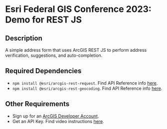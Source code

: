 # Esri Federal GIS Conference 2023: Demo for REST JS

## Description
A simple address form that uses ArcGIS REST JS to perform address verification, suggestions, and auto-completion.

<!-- ## Live Demo Clip
![Demo2_Live_Clip](https://user-images.githubusercontent.com/112517097/203167849-264f4cf8-b21e-4c58-a667-a5d858e5f2f0.gif)

## Live Demo
Test out the demo [here](https://arcgis-restjs-address-form.netlify.app/). -->

## Required Dependencies <a name="dep"></a>

- `npm install @esri/arcgis-rest-request`. Find API Reference info [here](https://developers.arcgis.com/arcgis-rest-js/api-reference/arcgis-rest-request/).
- `npm install @esri/arcgis-rest-geocoding`. Find API Reference info [here](https://developers.arcgis.com/arcgis-rest-js/api-reference/arcgis-rest-geocoding/).

## Other Requirements <a name="req"></a>

- Sign up for an [ArcGIS Developer Account](https://developers.arcgis.com/sign-up/).
- Get an API Key. Find video instructions [here](https://www.youtube.com/watch?v=StVncn6DLzc.).

